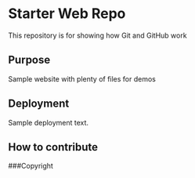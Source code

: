 # Starter Web Repo

This repository is for showing how Git and GitHub work

## Purpose

Sample website with plenty of files for demos

## Deployment

Sample deployment text.

## How to contribute

###Copyright